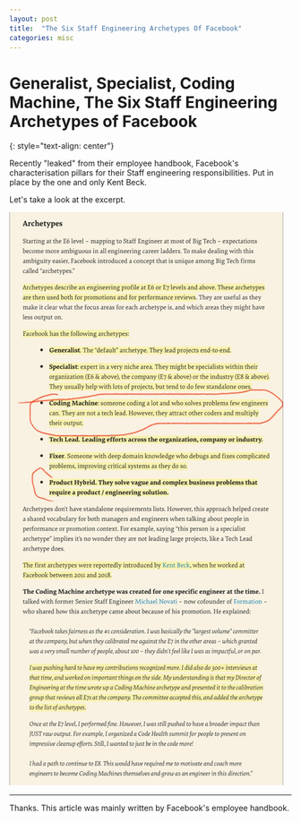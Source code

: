 ```yaml
---
layout: post
title:  "The Six Staff Engineering Archetypes Of Facebook"
categories: misc
---
```


# Generalist, Specialist, Coding Machine, The Six Staff Engineering Archetypes of Facebook
{: style="text-align: center"}

Recently "leaked" from their employee handbook, Facebook's characterisation pillars for their Staff engineering responsibilities. Put in place by the one and only Kent Beck.

Let's take a look at the excerpt.

![](/assets/6_eng_fb.jpg)

---

Thanks. This article was mainly written by Facebook's employee handbook.
